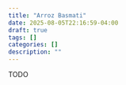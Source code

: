 ```yaml
---
title: "Arroz Basmati"
date: 2025-08-05T22:16:59-04:00
draft: true
tags: []
categories: []
description: ""
---
```

TODO